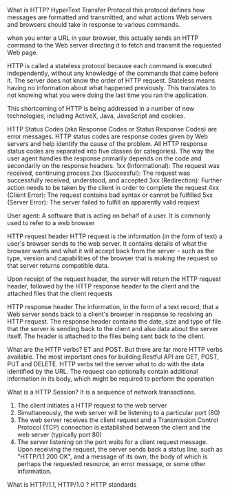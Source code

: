 What is HTTP?
HyperText Transfer Protocol
this protocol defines how messages are formatted and transmitted, and what actions Web servers and browsers should take in response to various commands.

when you enter a URL in your browser, this actually sends an HTTP command to the Web server directing it to fetch and transmit the requested Web page.

HTTP is called a stateless protocol because each command is executed independently, without any knowledge of the commands that came before it. The server does not know the order of HTTP request. Stateless means having no information about what happened previously. This translates to not knowing what you were doing the last time you ran the application. 

This shortcoming of HTTP is being addressed in a number of new technologies, including ActiveX, Java, JavaScript and cookies.

HTTP Status Codes (aka Response Codes or Status Response Codes)
are error messages. HTTP status codes are response codes given by Web servers and help identify the cause of the problem. All HTTP response status codes are separated into five classes (or categories). The way the user agent handles the response primarily depends on the code and secondarily on the response headers.
1xx (Informational): The request was received, continuing process
2xx (Successful): The request was successfully received, understood, and accepted
3xx (Redirection): Further action needs to be taken by the client in order to complete the request
4xx (Client Error): The request contains bad syntax or cannot be fulfilled
5xx (Server Error): The server failed to fulfill an apparently valid request

User agent:
A software that is acting on behalf of a user. It is commonly used to refer to a web browser

HTTP request header
HTTP request is the information (in the form of text) a user's browser sends to the web server. It contains details of what the browser wants and what it will accept back from the server - such as  the type, version and capabilities of the browser that is making the request so that server returns compatible data.

Upon receipt of the request header, the server will return the HTTP request header, followed by the HTTP response header to the client and the attached files that the client requests

HTTP response header
The information, in the form of a text record, that a Web server sends back to a client's browser in response to receiving an HTTP request. The response header contains the date, size and type of file that the server is sending back to the client and also data about the server itself. The header is attached to the files being sent back to the client.

What are the HTTP verbs?
ET and POST. But there are far more HTTP verbs available. The most important ones for building Restful API are GET, POST, PUT and DELETE. HTTP verbs tell the server what to do with the data identified by the URL. The request can optionally contain additional information in its body, which might be required to perform the operation

What is a HTTP Session?
It is a sequence of network transactions. 
1. The client initiates a HTTP request to the web server
2. Simultaneously, the web server will be listening to a particular port (80)
3. The web server receives the client request and a Transmission Control Protocol (TCP) connection is established between the client and the web server (typically port 80)
4. The server listening on the port waits for a client request message. Upon receiving the request, the server sends back a status line, such as "HTTP/1.1 200 OK", and a message of its own, the body of which is perhaps the requested resource, an error message, or some other information.

What is HTTP/1.1, HTTP/1.0 ?
HTTP standards




